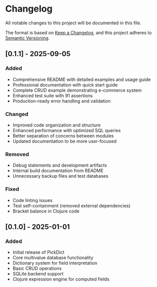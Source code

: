 # Changelog

All notable changes to this project will be documented in this file.

The format is based on [Keep a Changelog](https://keepachangelog.com/en/1.0.0/),
and this project adheres to [Semantic Versioning](https://semver.org/spec/v2.0.0.html).

## [0.1.1] - 2025-09-05

### Added
- Comprehensive README with detailed examples and usage guide
- Professional documentation with quick start guide
- Complete CRUD example demonstrating e-commerce system
- Enhanced test suite with 91 assertions
- Production-ready error handling and validation

### Changed
- Improved code organization and structure
- Enhanced performance with optimized SQL queries
- Better separation of concerns between modules
- Updated documentation to be more user-focused

### Removed
- Debug statements and development artifacts
- Internal build documentation from README
- Unnecessary backup files and test databases

### Fixed
- Code linting issues
- Test self-containment (removed external dependencies)
- Bracket balance in Clojure code

## [0.1.0] - 2025-01-01

### Added
- Initial release of PickDict
- Core multivalue database functionality
- Dictionary system for field interpretation
- Basic CRUD operations
- SQLite backend support
- Clojure expression engine for computed fields
